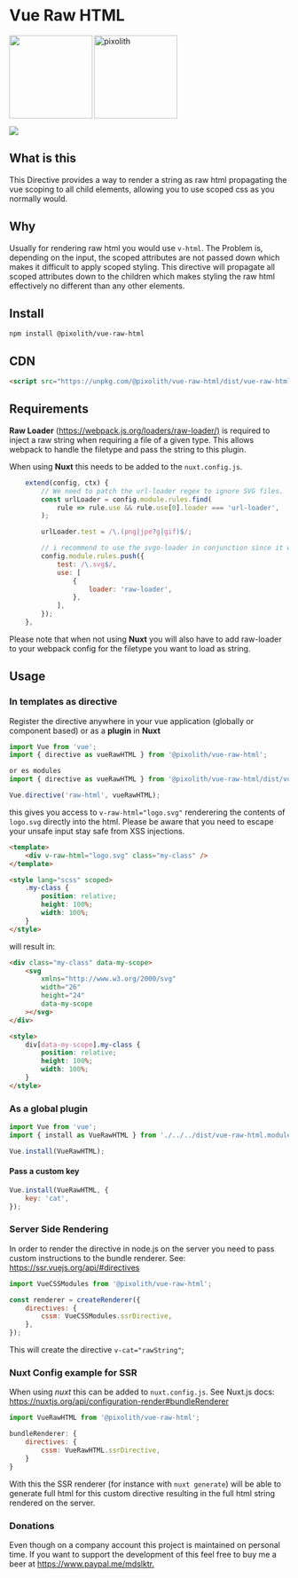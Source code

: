 # Vue Raw HTML

<p>
    <img align="left" src="https://i.pinimg.com/originals/0f/8b/28/0f8b2870896edcde8f6149fe2733faaf.jpg" width="150" height="150" />
    <img src="https://avatars2.githubusercontent.com/u/11898073?s=200&v=4" width="150" height="150" alt="pixolith"/>
</p>

<p align="left">
    <img src="https://img.shields.io/badge/Licence-MIT-brightgreen"/>
</p>

## What is this

This Directive provides a way to render a string as raw html propagating the vue scoping to all child elements, allowing you to use scoped css as you normally would.

## Why

Usually for rendering raw html you would use `v-html`. The Problem is, depending on the input, the scoped attributes are not passed down which makes it difficult to apply scoped styling. This directive will propagate all scoped attributes down to the children which makes styling the raw html effectively no different than any other elements.

## Install

```shell
npm install @pixolith/vue-raw-html
```

## CDN

```html
<script src="https://unpkg.com/@pixolith/vue-raw-html/dist/vue-raw-html.umd.js">
```

## Requirements

**Raw Loader** (<https://webpack.js.org/loaders/raw-loader/)> is required to inject a raw string when requiring a file of a given type. This allows webpack to handle the filetype and pass the string to this plugin.

When using **Nuxt** this needs to be added to the `nuxt.config.js`.

```javascript
    extend(config, ctx) {
        // We need to patch the url-loader regex to ignore SVG files.
        const urlLoader = config.module.rules.find(
            rule => rule.use && rule.use[0].loader === 'url-loader',
        );

        urlLoader.test = /\.(png|jpe?g|gif)$/;

        // i recommend to use the svgo-loader in conjunction since it will clean the svg beforehand
        config.module.rules.push({
            test: /\.svg$/,
            use: [
                {
                    loader: 'raw-loader',
                },
            ],
        });
    },
```

Please note that when not using **Nuxt** you will also have to add raw-loader to your webpack config for the filetype you want to load as string.

## Usage

### In templates as directive

Register the directive anywhere in your vue application (globally or component based) or as a **plugin** in **Nuxt**

```javascript
import Vue from 'vue';
import { directive as vueRawHTML } from '@pixolith/vue-raw-html';

or es modules
import { directive as vueRawHTML } from '@pixolith/vue-raw-html/dist/vue-raw-html.module';

Vue.directive('raw-html', vueRawHTML);
```

this gives you access to `v-raw-html="logo.svg"` renderering the contents of `logo.svg` directly into the html. Please be aware that you need to escape your unsafe input stay safe from XSS injections.

```html
<template>
    <div v-raw-html="logo.svg" class="my-class" />
</template>

<style lang="scss" scoped>
    .my-class {
        position: relative;
        height: 100%;
        width: 100%;
    }
</style>
```

will result in:

```html
<div class="my-class" data-my-scope>
    <svg
        xmlns="http://www.w3.org/2000/svg"
        width="26"
        height="24"
        data-my-scope
    ></svg>
</div>

<style>
    div[data-my-scope].my-class {
        position: relative;
        height: 100%;
        width: 100%;
    }
</style>
```

### As a global plugin

```javascript
import Vue from 'vue';
import { install as VueRawHTML } from './../../dist/vue-raw-html.module';

Vue.install(VueRawHTML);
```

#### Pass a custom key

```javascript
Vue.install(VueRawHTML, {
    key: 'cat',
});
```

### Server Side Rendering

In order to render the directive in node.js on the server you need to pass custom instructions to the bundle renderer.
See: <https://ssr.vuejs.org/api/#directives>

```javascript
import VueCSSModules from '@pixolith/vue-raw-html';

const renderer = createRenderer({
    directives: {
        cssm: VueCSSModules.ssrDirective,
    },
});
```

This will create the directive `v-cat="rawString"`;

### Nuxt Config example for SSR

When using _nuxt_ this can be added to `nuxt.config.js`. See Nuxt.js docs: <https://nuxtjs.org/api/configuration-render#bundleRenderer>

```javascript
import VueRawHTML from '@pixolith/vue-raw-html';

bundleRenderer: {
    directives: {
        cssm: VueRawHTML.ssrDirective,
    }
}
```

With this the SSR renderer (for instance with `nuxt generate`) will be able to generate full html for this custom directive resulting in the full html string rendered on the server.

### Donations

Even though on a company account this project is maintained on personal time. If you want to support the development of this feel free to buy me a beer at <https://www.paypal.me/mdslktr.>
